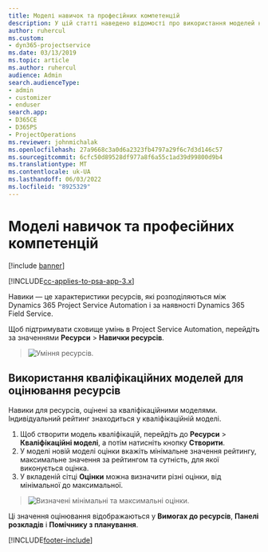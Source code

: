 ```yaml
---
title: Моделі навичок та професійних компетенцій
description: У цій статті наведено відомості про використання моделей навичок і кваліфікацій.
author: ruhercul
ms.custom:
- dyn365-projectservice
ms.date: 03/13/2019
ms.topic: article
ms.author: ruhercul
audience: Admin
search.audienceType:
- admin
- customizer
- enduser
search.app:
- D365CE
- D365PS
- ProjectOperations
ms.reviewer: johnmichalak
ms.openlocfilehash: 27a9668c3a0d6a2323fb4797a29f6c7d3d146c57
ms.sourcegitcommit: 6cfc50d89528df977a8f6a55c1ad39d99800d9b4
ms.translationtype: MT
ms.contentlocale: uk-UA
ms.lasthandoff: 06/03/2022
ms.locfileid: "8925329"
---
```

# <a name="skills-and-proficiency-models"></a>Моделі навичок та професійних компетенцій

[!include [banner](../includes/psa-now-project-operations.md)]

[!INCLUDE[cc-applies-to-psa-app-3.x](../includes/cc-applies-to-psa-app-3x.md)]

Навики — це характеристики ресурсів, які розподіляються між Dynamics 365 Project Service Automation і за наявності Dynamics 365 Field Service. 

Щоб підтримувати сховище умінь в Project Service Automation, перейдіть за значеннями **Ресурси** \> **Навички ресурсів**. 

> ![Уміння ресурсів.](media/Resource-Management-image84.png)

## <a name="use-proficiency-models-to-rate-resources"></a>Використання кваліфікаційних моделей для оцінювання ресурсів

Навики для ресурсів, оцінені за кваліфікаційними моделями. Індивідуальний рейтинг знаходиться у кваліфікаційній моделі. 

1. Щоб створити модель кваліфікацій, перейдіть до **Ресурси** \> **Кваліфікаційні моделі**, а потім натисніть кнопку **Створити**.
2. У моделі новій моделі оцінки вкажіть мінімальне значення рейтингу, максимальне значення за рейтингом та сутність, для якої виконується оцінка.
3. У вкладеній сітці **Оцінки** можна визначити різні оцінки, від мінімальної до максимальної.

> ![Визначені мінімальні та максимальні оцінки.](media/Resource-Management-image85.png)

Ці значення оцінювання відображаються у **Вимогах до ресурсів**, **Панелі розкладів** і **Помічнику з планування**.


[!INCLUDE[footer-include](../includes/footer-banner.md)]

